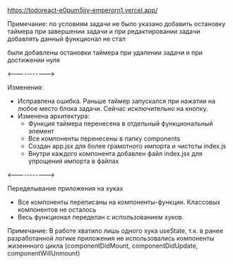 https://todoreact-e0pum5jjv-emperorn1.vercel.app/

Примечание: по условиям задачи не было указано добавить остановку таймера при завершении задачи и при редактировании задачи добавлять данный функционал не стал

были добавлены остановки таймера при удалении задачи и при достижении нуля

<----------->

Изменения:
- Исправлена ошибка. Раньше таймер запускался при нажатии на любое место блока задачи. Сейчас исключительно на кнопку.
- Изменена архитектура:
  - Функция таймера перенесена в отдельный функциональный элемент
  - Все компоненты перенесены в папку components
  - Создан app.jsx для более грамотного импорта и чистоты index.js
  - Внутри каждого компонента добавлен файл index.jsx для упрощения импорта в файлах

<----------->

Переделывание приложения на хуках
- Все компоненты переписаны на компоненты-функции. Классовых компонентов не осталось
- Весь функционал переделан с использованием хуков.

Примечание:
В работе хватило лишь одного хука useState, т.к. в ранее разработанной логике приложения не использовались компоненты жизеннного цикла (componentDidMount, componentDidUpdate, componentWillUnmount)
